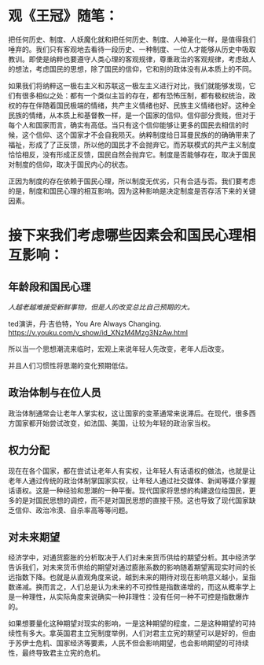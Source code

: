 # 观《王冠》随笔：

把任何历史、制度、人妖魔化就和把任何历史、制度、人神圣化一样，是值得我们唾弃的。我们只有客观地去看待一段历史、一种制度、一位人才能够从历史中吸取教训。即使是纳粹也要遵守人类心理的客观规律，尊重政治的客观规律，考虑敌人的想法，考虑国民的思想，除了国民的信仰，它和别的政体没有从本质上的不同。

如果我们将纳粹这一极右主义和苏联这一极左主义进行对比，我们就能够发现，它们有很多相似之处：都有一个类似主旨的存在，都有恐怖压制，都有极权统治，政权的存在伴随着国民极端的情绪，共产主义情绪也好、民族主义情绪也好。这种全民族的情绪，从本质上和基督教一样，是一个国家的信仰。信仰部分贵贱，但对于每个人和国家而言，确实有高低。当只有这个信仰能够让更多的国民去相信的时候，这个信仰、这个国家才不会自我陨灭。纳粹制度给日耳曼民族的的确确带来了福祉，形成了了正反馈，所以他的国民才不会抛弃它。而苏联模式的共产主义制度恰恰相反，没有形成正反馈，国民自然会抛弃它。制度是否能够存在，取决于国民对制度的信仰，取决于国民内心的状态。

正因为制度的存在依赖于国民心理，所以制度无优劣，只有合适与否。我们要考虑的是，制度和国民心理的相互影响。因为这种影响是决定制度是否存活下来的关键因素。

# 接下来我们考虑哪些因素会和国民心理相互影响：

## 年龄段和国民心理

*人越老越难接受新鲜事物，但是人的改变总比自己预期的大。* 

ted演讲，丹·吉伯特，You Are Always Changing. https://v.youku.com/v_show/id_XNzM4Mzg3NzAw.html

所以当一个思想潮流来临时，宏观上来说年轻人先改变，老年人后改变。

并且人们习惯性将思潮的变化预期低估。

## 政治体制与在位人员

政治体制通常会让老年人掌实权，这让国家的变革通常来说滞后。在现代，很多西方国家都开始尝试改变，如法国、美国，让较为年轻的政治家当权。

## 权力分配

现在在各个国家，都在尝试让老年人有实权，让年轻人有话语权的做法，也就是让老年人通过传统的政治体制掌国家实权，让年轻人通过社交媒体、新闻等媒介掌握话语权。这是一种经验和思潮的一种平衡。现代国家将思想的构建退位给国民，更多的是对国民思想的调控，而不是对国民思想的直接干预。这也导致了现代国家缺乏信仰、政治冷漠、自杀率高等等问题。

## 对未来期望

经济学中，对通货膨胀的分析取决于人们对未来货币供给的期望分析。其中经济学告诉我们，对未来货币供给的期望对通过膨胀系数的影响随着期望离现实时间的长远指数下降。也就是从直观角度来说，越到未来的期待对现在影响意义越小，呈指数递减。换而言之，人们总是认为未来的不可控性是指数递增的，而这从概率学上是一种理性，从实际角度来说确实一种非理性：没有任何一种不可控是指数爆炸的。

如果想要量化这种期望对现实的影响，一是这种期望的程度，二是这种期望的可持续性有多大。拿英国君主立宪制度举例，人们对君主立宪的期望可以是好的，但由于苏伊士危机、国家经济等要素，人民不但会影响期望，也会影响期望的可持续性，最终导致君主立宪的危机。



